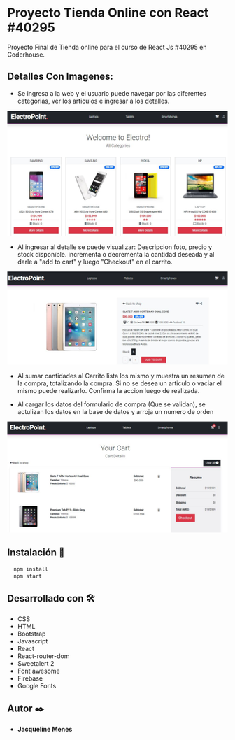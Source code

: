 # Proyecto Tienda Online con React #40295
Proyecto Final de Tienda online para el curso de React Js #40295 en Coderhouse.

## Detalles Con Imagenes:
- Se ingresa a la web y el usuario puede navegar por las diferentes categorias, ver los articulos e ingresar a los detalles.
<img src="./src/images/home.jpg">

- Al ingresar al detalle se puede visualizar: Descripcion foto, precio y stock disponible. incrementa o decrementa la cantidad deseada y al darle a "add to cart" y luego "Checkout" en el carrito.
<img src="./src/images/detalle.jpg">

- Al sumar cantidades al Carrito  lista los mismo y muestra un resumen de la compra, totalizando la compra. Si no se desea un articulo o vaciar el mismo puede realizarlo. Confirma la accion luego de realizada.

- Al cargar los datos del formulario de compra (Que se validan), se actulizan los datos en la base de datos y arroja un numero de orden
<img src="./src/images/carrito.jpg">

## Instalación 🔧

```
  npm install 
  npm start
```

## Desarrollado con 🛠️
- CSS
- HTML
- Bootstrap
- Javascript
- React
- React-router-dom
- Sweetalert 2
- Font awesome
- Firebase
- Google Fonts

## Autor ✒️

- **Jacqueline Menes** 